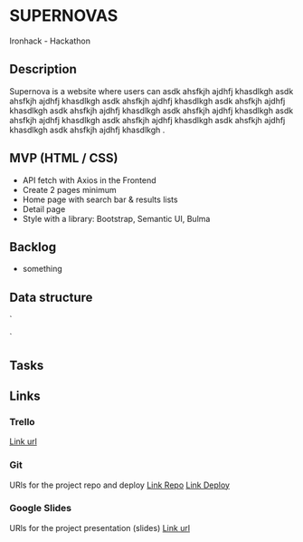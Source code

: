 # SUPERNOVAS
Ironhack - Hackathon 

## Description
Supernova is a website where users can asdk ahsfkjh ajdhfj khasdlkgh asdk ahsfkjh ajdhfj khasdlkgh asdk ahsfkjh ajdhfj khasdlkgh asdk ahsfkjh ajdhfj khasdlkgh asdk ahsfkjh ajdhfj khasdlkgh asdk ahsfkjh ajdhfj khasdlkgh asdk ahsfkjh ajdhfj khasdlkgh asdk ahsfkjh ajdhfj khasdlkgh asdk ahsfkjh ajdhfj khasdlkgh asdk ahsfkjh ajdhfj khasdlkgh .


## MVP (HTML / CSS)
<ul>
  <li>API fetch with Axios in the Frontend</li>
  <li>Create 2 pages minimum</li>
  <li>Home page with search bar & results lists</li>
  <li>Detail page</li>
  <li>Style with a library: Bootstrap, Semantic UI, Bulma</li>
</ul>


## Backlog
<ul>
  <li>something</li>
</ul>

## Data structure
`


`

## Tasks



## Links


### Trello
[Link url](https://trello.com/b/GxRdLZNQ/supernovas)


### Git
URls for the project repo and deploy
[Link Repo](http://github.com)
[Link Deploy](http://github.com)


### Google Slides
URls for the project presentation (slides)
[Link url](https://docs.google.com/presentation/d/14XDpVqsX_H2atC_0xkoQ_6CgJMP1-dYV-oeCNIJvqJs/edit#slide=id.g35f391192_00)
